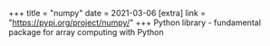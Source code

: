 +++
title = "numpy"
date = 2021-03-06
[extra]
link = "https://pypi.org/project/numpy/"
+++
Python library - fundamental package for array computing with Python

